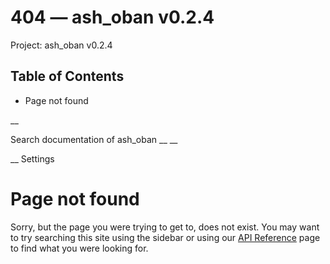 # 404 — ash_oban v0.2.4

Project: ash_oban v0.2.4

## Table of Contents

- Page not found

__

Search documentation of ash_oban __ __

__ Settings

#  Page not found

Sorry, but the page you were trying to get to, does not exist. You may want to try searching this site using the sidebar or using our [API Reference](external_link) page to find what you were looking for.
